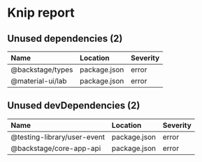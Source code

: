 # Knip report

## Unused dependencies (2)

| Name             | Location     | Severity |
| :--------------- | :----------- | :------- |
| @backstage/types | package.json | error    |
| @material-ui/lab | package.json | error    |

## Unused devDependencies (2)

| Name                        | Location     | Severity |
| :-------------------------- | :----------- | :------- |
| @testing-library/user-event | package.json | error    |
| @backstage/core-app-api     | package.json | error    |

